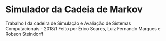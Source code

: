 # Simulador da Cadeia de Markov
Trabalho I da cadeira de Simulação e Avaliação de Sistemas Computacionais - 2018/1
Feito por Érico Soares, Luiz Fernando Marques e Robson Steindorff

